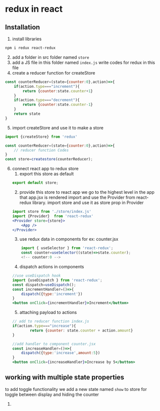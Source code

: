 # redux in react 

## Installation 
1. install libraries 
```bash
npm i redux react-redux
```
2. add a folder in src folder named `store`
3. add a JS file in this folder named `index.js`
write codes for redux in this file 
4. create a reducer function for createStore

```js
const counterReducer=(state={counter:0},action)=>{
    if(action.type==="increment"){
        return {counter:state.counter+1}
    }
    if(action.type==="decrement"){
        return {counter:state.counter-1}
    }
    return state
}
```

5. import createStore and use it to make a store 

```js
import {createStore} from 'redux'

const counterReducer=(state={counter:0},action)=>{
    // reducer function Codes
}
const store=createstore(counterReducer);
```

6. connect react app to redux store 
    1. export this store as default 
    ```js
    export default store;
    ```
    2. provide this store to react app 
    we go to the highest level in the app that app.jsx is rendered
    import and use the Provider from react-redux library.
    import store and use it as store prop in Provider 
    ```jsx
    import store from './store/index.js'
    import {Provider}  from 'react-redux'
    <Provider store={store}>
        <App />
    </Provider>
    ```
    3. use redux data in components for ex: counter.jsx
    ```jsx
        import { useSelector } from 'react-redux';
        const counter=useSelector((state)=>state.counter);
        <!-- counter:0 -->
    ```
    4. dispatch actions in components 
    ```jsx
    //use useDispatch hook 
    import {useDispatch } from 'react-redux';
    const dispatch=useDispatch();
    const incrementHandler=()=>{
        dispatch({type:'increment'})
    }
    <button onClick={incrementHandler}>Increment</button> 
    ```
    5. attaching payload to actions 
    ```jsx
    // add to reducer function index.js
    if(action.type==="increase"){
            return {counter: state.counter + action.amount}
    }

    //add handler to component counter.jsx
    const increaseHandler=()=>{
        dispatch({type:'increase',amount:5})
    }
    <button onClick={increaseHandler}>Increase by 5</button>
    ```
## working with multiple state properties 
to add toggle functionality we add a new state named `show` to store for toggle between display and hiding the counter 

1. 